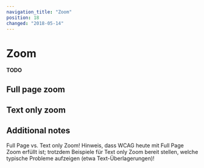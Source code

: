 ```yaml
---
navigation_title: "Zoom"
position: 18
changed: "2018-05-14"
---
```


# Zoom

**TODO**

## Full page zoom

## Text only zoom

## Additional notes

Full Page vs. Text only Zoom! Hinweis, dass WCAG heute mit Full Page Zoom erfüllt ist; trotzdem Beispiele für Text only Zoom bereit stellen, welche typische Probleme aufzeigen (etwa Text-Überlagerungen)!